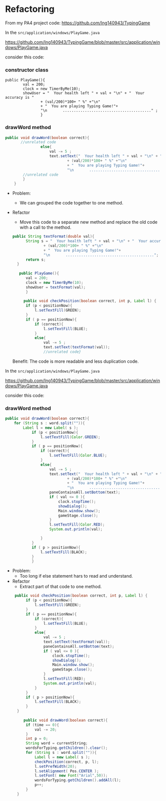 # Refactoring

From my PA4 project code: https://github.com/Ing140943/TypingGame

In the `src/application/windows/PlayGame.java`

https://github.com/Ing140943/TypingGame/blob/master/src/application/windows/PlayGame.java

consider this code:

### constructor class
```
public PlayGame(){
        val = 200;
        clock = new TimerByMe(10);
        showUser = "  Your health left " + val + "\n" + "  Your accuracy is "
                + (val/200)*100+ " %" +"\n"
                + "  You are playing Typing Game!"+
                "\n       ........................................" ;
                }
```
### drawWord method
```java
public void drawWord(boolean correct){
       //unrelated code
                else{
                    val -= 5 ;
                    text.setText("  Your health left " + val + "\n" + "  Your accuracy is "
                            + (val/200)*100+ " %" +"\n"
                            + "  You are playing Typing Game!"+
                            "\n       ........................................") ;
        //unrelated code
        }
    }
```
* Problem:
  - We can grouped the code together to one method.
* Refactor
  - Move this code to a separate new method and replace the old code with a call to the method.
  
  ```java
  public String textFormat(double val){
        String s = "  Your health left " + val + "\n" + "  Your accuracy is "
                + (val/200)*100+ " %" +"\n"
                + "  You are playing Typing Game!"+
                "\n       ........................................";
        return s;
    }
    
     public PlayGame(){
        val = 200;
        clock = new TimerByMe(10);
        showUser = textFormat(val);
        }
        
       public void checkPosition(boolean correct, int p, Label l) {
        if (p < positionNow){
            l.setTextFill(GREEN);
        }
        if ( p == positionNow){
            if (correct){
                l.setTextFill(BLUE);
            }
            else{
                val -= 5 ;
                text.setText(textFormat(val));
                //unrelated code}
  ```
  
  Benefit: The code is more readable and less duplication code.
  
In the `src/application/windows/PlayGame.java`

https://github.com/Ing140943/TypingGame/blob/master/src/application/windows/PlayGame.java

consider this code: 
### drawWord method
```java
public void drawWord(boolean correct){
    for (String s : word.split("")){
        Label l = new Label( s );
            if (p < positionNow){
                l.setTextFill(Color.GREEN);
            }
            if ( p == positionNow){
                if (correct){
                    l.setTextFill(Color.BLUE);
                }
                else{
                    val -= 5 ;
                    text.setText("  Your health left " + val + "\n" + "  Your accuracy is "
                            + (val/200)*100+ " %" +"\n"
                            + "  You are playing Typing Game!"+
                            "\n       ........................................") ;
                    paneContainsAll.setBottom(text);
                    if ( val <= 0 ){
                        clock.stopTime();
                        showDialog();
                        Main.window.show();
                        gameStage.close();
                    }
                    l.setTextFill(Color.RED);
                    System.out.println(val);

                }
            }
            if ( p > positionNow){
                l.setTextFill(BLACK);
            }
            }
```
* Problem:
  - Too long if else statement hars to read and understand.
* Refactor
  - Extract part of that code to one method.
  ```java
   public void checkPosition(boolean correct, int p, Label l) {
        if (p < positionNow){
            l.setTextFill(GREEN);
        }
        if ( p == positionNow){
            if (correct){
                l.setTextFill(BLUE);
            }
            else{
                val -= 5 ;
                text.setText(textFormat(val));
                paneContainsAll.setBottom(text);
                if ( val <= 0 ){
                    clock.stopTime();
                    showDialog();
                    Main.window.show();
                    gameStage.close();
                }
                l.setTextFill(RED);
                System.out.println(val);
            }
        }
        if ( p > positionNow){
            l.setTextFill(BLACK);
        }
    }
    
       public void drawWord(boolean correct){
        if (time == 0){
            val -= 20;
        }
        int p = 0;
        String word = currentString;
        wordsForTyping.getChildren().clear();
        for (String s : word.split("")){
            Label l = new Label( s );
            checkPosition(correct, p, l);
            l.setPrefWidth(20);
            l.setAlignment( Pos.CENTER );
            l.setFont( new Font("Arial",50));
            wordsForTyping.getChildren().addAll(l);
            p++;
        }
    }
  ```
  
 
